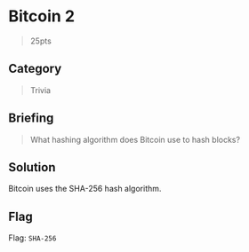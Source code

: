 # Bitcoin 2
> 25pts

## Category
> Trivia

## Briefing
> What hashing algorithm does Bitcoin use to hash blocks?

## Solution
Bitcoin uses the SHA-256 hash algorithm.

## Flag
Flag: `SHA-256`